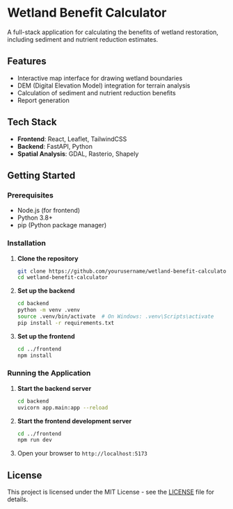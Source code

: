 # Wetland Benefit Calculator

A full-stack application for calculating the benefits of wetland restoration, including sediment and nutrient reduction estimates.

## Features

- Interactive map interface for drawing wetland boundaries
- DEM (Digital Elevation Model) integration for terrain analysis
- Calculation of sediment and nutrient reduction benefits
- Report generation

## Tech Stack

- **Frontend**: React, Leaflet, TailwindCSS
- **Backend**: FastAPI, Python
- **Spatial Analysis**: GDAL, Rasterio, Shapely

## Getting Started

### Prerequisites

- Node.js (for frontend)
- Python 3.8+
- pip (Python package manager)

### Installation

1. **Clone the repository**
   ```bash
   git clone https://github.com/yourusername/wetland-benefit-calculator.git
   cd wetland-benefit-calculator
   ```

2. **Set up the backend**
   ```bash
   cd backend
   python -m venv .venv
   source .venv/bin/activate  # On Windows: .venv\Scripts\activate
   pip install -r requirements.txt
   ```

3. **Set up the frontend**
   ```bash
   cd ../frontend
   npm install
   ```

### Running the Application

1. **Start the backend server**
   ```bash
   cd backend
   uvicorn app.main:app --reload
   ```

2. **Start the frontend development server**
   ```bash
   cd ../frontend
   npm run dev
   ```

3. Open your browser to `http://localhost:5173`

## License

This project is licensed under the MIT License - see the [LICENSE](LICENSE) file for details.
